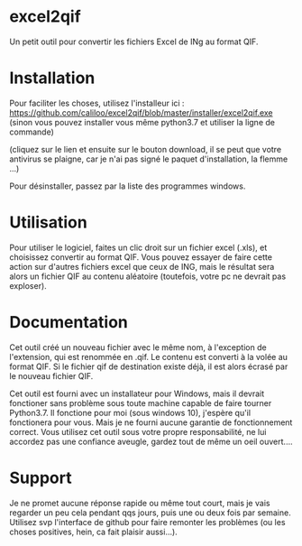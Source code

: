 # excel2qif
Un petit outil pour convertir les fichiers Excel de INg au format QIF.


# Installation
Pour faciliter les choses, utilisez l'installeur ici :
https://github.com/caliloo/excel2qif/blob/master/installer/excel2qif.exe (sinon vous pouvez installer vous même python3.7 et utiliser la ligne de commande)

(cliquez sur le lien et ensuite sur le bouton download, il se peut que votre antivirus se plaigne, car je n'ai pas signé le paquet d'installation, la flemme ...)

Pour désinstaller, passez par la liste des programmes windows.

# Utilisation
Pour utiliser le logiciel, faites un clic droit sur un fichier excel (.xls), et choisissez convertir au format QIF.
Vous pouvez essayer de faire cette action sur d'autres fichiers excel que ceux de ING, mais le résultat sera alors un fichier QIF au contenu aléatoire (toutefois, votre pc ne devrait pas exploser).

# Documentation
Cet outil créé un nouveau fichier avec le même nom, à l'exception de l'extension, qui est renommée en .qif. Le contenu est converti à la volée au format QIF. Si le fichier qif de destination existe déjà, il est alors écrasé par le nouveau fichier QIF.

Cet outil est fourni avec un installateur pour Windows, mais il devrait fonctioner sans problème sous toute machine capable de faire tourner Python3.7. Il fonctione pour moi (sous windows 10), j'espère qu'il fonctionera pour vous. Mais je ne fourni aucune garantie de fonctionnement correct. Vous utilisez cet outil sous votre propre responsabilité, ne lui accordez pas une confiance aveugle, gardez tout de même un oeil ouvert....

# Support
Je ne promet aucune réponse rapide ou même tout court, mais je vais regarder un peu cela pendant qqs jours, puis une ou deux fois par semaine. Utilisez svp l'interface de github pour faire remonter les problèmes (ou les choses positives, hein, ca fait plaisir aussi...).
